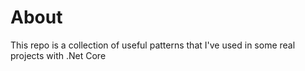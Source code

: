 # About

This repo is a collection of useful patterns that I've used in some real projects with .Net Core
